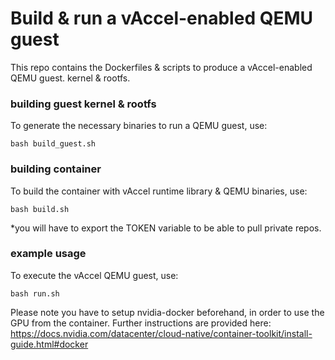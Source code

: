 # Build & run a vAccel-enabled QEMU guest

This repo contains the Dockerfiles & scripts to produce a vAccel-enabled QEMU guest. kernel & rootfs.

### building guest kernel & rootfs

To generate the necessary binaries to run a QEMU guest, use:

```
bash build_guest.sh
```

### building container

To build the container with vAccel runtime library & QEMU binaries, use:
```
bash build.sh
```

\*you will have to export the TOKEN variable to be able to pull private repos.

### example usage

To execute the vAccel QEMU guest, use:

```
bash run.sh
```
Please note you have to setup nvidia-docker beforehand, in order to use the GPU from the container. Further instructions are provided here: https://docs.nvidia.com/datacenter/cloud-native/container-toolkit/install-guide.html#docker
